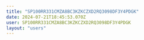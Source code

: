 ```yaml
---
title: "SP100RR331CMZA8BC3KZKCZXD2RQ3098DF3Y4PDGK"
date: 2024-07-21T18:45:53.070Z
user: SP100RR331CMZA8BC3KZKCZXD2RQ3098DF3Y4PDGK
layout: "users"
---
```

    